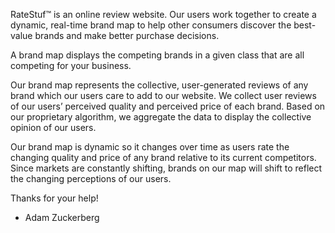 

RateStuf™ is an online review website. Our users work together to create a dynamic, real-time brand map to help other consumers discover the best-value brands and make better purchase decisions.

A brand map displays the competing brands in a given class that are all competing for your business.

Our brand map represents the collective, user-generated reviews of any brand which our users care to add to our website. We collect user reviews of our users’ perceived quality and perceived price of each brand. Based on our proprietary algorithm, we aggregate the data to display the collective opinion of our users.

Our brand map is dynamic so it changes over time as users rate the changing quality and price of any brand relative to its current competitors. Since markets are constantly shifting, brands on our map will shift to reflect the changing perceptions of our users.

Thanks for your help!

- Adam Zuckerberg